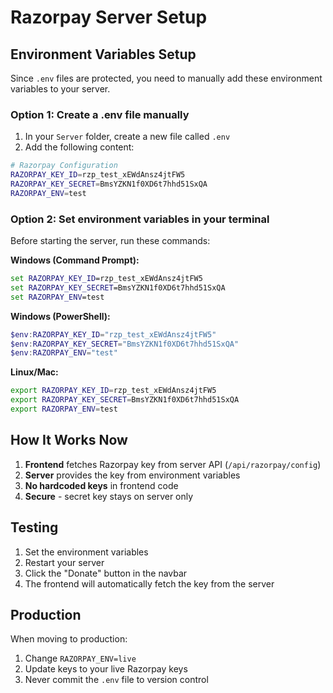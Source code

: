 # Razorpay Server Setup

## Environment Variables Setup

Since `.env` files are protected, you need to manually add these environment variables to your server.

### Option 1: Create a .env file manually

1. In your `Server` folder, create a new file called `.env`
2. Add the following content:

```bash
# Razorpay Configuration
RAZORPAY_KEY_ID=rzp_test_xEWdAnsz4jtFW5
RAZORPAY_KEY_SECRET=BmsYZKN1f0XD6t7hhd51SxQA
RAZORPAY_ENV=test
```

### Option 2: Set environment variables in your terminal

Before starting the server, run these commands:

**Windows (Command Prompt):**

```cmd
set RAZORPAY_KEY_ID=rzp_test_xEWdAnsz4jtFW5
set RAZORPAY_KEY_SECRET=BmsYZKN1f0XD6t7hhd51SxQA
set RAZORPAY_ENV=test
```

**Windows (PowerShell):**

```powershell
$env:RAZORPAY_KEY_ID="rzp_test_xEWdAnsz4jtFW5"
$env:RAZORPAY_KEY_SECRET="BmsYZKN1f0XD6t7hhd51SxQA"
$env:RAZORPAY_ENV="test"
```

**Linux/Mac:**

```bash
export RAZORPAY_KEY_ID=rzp_test_xEWdAnsz4jtFW5
export RAZORPAY_KEY_SECRET=BmsYZKN1f0XD6t7hhd51SxQA
export RAZORPAY_ENV=test
```

## How It Works Now

1. **Frontend** fetches Razorpay key from server API (`/api/razorpay/config`)
2. **Server** provides the key from environment variables
3. **No hardcoded keys** in frontend code
4. **Secure** - secret key stays on server only

## Testing

1. Set the environment variables
2. Restart your server
3. Click the "Donate" button in the navbar
4. The frontend will automatically fetch the key from the server

## Production

When moving to production:

1. Change `RAZORPAY_ENV=live`
2. Update keys to your live Razorpay keys
3. Never commit the `.env` file to version control
